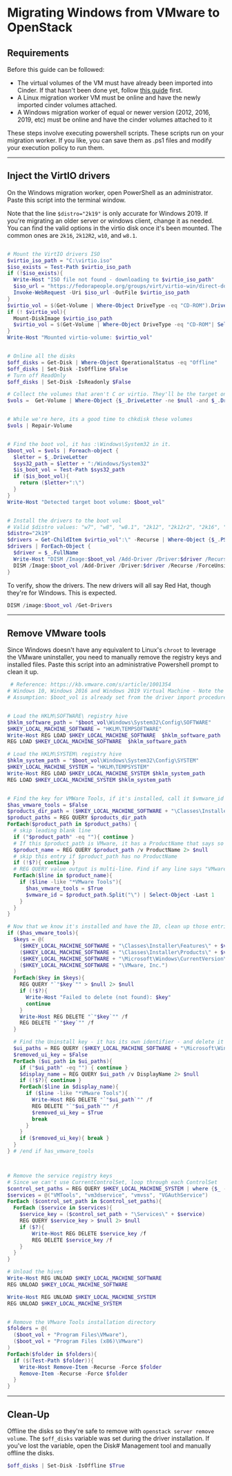 # Migrating Windows from VMware to OpenStack

## Requirements

Before this guide can be followed:

 - The virtual volumes of the VM must have already been imported into Cinder.
   If that hasn't been done yet, follow [this guide](/vmware-migration.html) first.
 - A Linux migration worker VM must be online and have the newly imported cinder volumes attached.
 - A Windows migration worker of equal or newer version (2012, 2016, 2019, etc) must be online and
   have the cinder volumes attached to it


These steps involve executing powershell scripts. These scripts run on your migration worker.
If you like, you can save them as .ps1 files and modify your execution policy to run them.

---



## Inject the VirtIO drivers

On the Windows migration worker, open PowerShell as an administrator. Paste this script into the
terminal window.

Note that the line `$distro="2k19"` is only accurate for Windows 2019. If you're migrating an older
server or windows client, change it as needed. You can find the valid options in the virtio disk
once it's been mounted. The common ones are `2k16`, `2k12R2`, `w10`, and `w8.1`.

```ps1

# Mount the VirtIO drivers ISO
$virtio_iso_path = "C:\virtio.iso"
$iso_exists = Test-Path $virtio_iso_path
if (!$iso_exists){
  Write-Host "ISO file not found - downloading to $virtio_iso_path"
  $iso_url = "https://fedorapeople.org/groups/virt/virtio-win/direct-downloads/stable-virtio/virtio-win.iso"
  Invoke-WebRequest -Uri $iso_url -OutFile $virtio_iso_path
}
$virtio_vol = $(Get-Volume | Where-Object DriveType -eq "CD-ROM").DriveLetter
if (! $virtio_vol){
  Mount-DiskImage $virtio_iso_path
  $virtio_vol = $(Get-Volume | Where-Object DriveType -eq "CD-ROM"| Select-Object -last 1).DriveLetter
}
Write-Host "Mounted virtio-volume: $virtio_vol"


# Online all the disks
$off_disks = Get-Disk | Where-Object OperationalStatus -eq "Offline"
$off_disks | Set-Disk -IsOffline $False
# Turn off ReadOnly
$off_disks | Set-Disk -IsReadonly $False

# Collect the volumes that aren't C or virtio. They'll be the target ones we're migrating
$vols =  Get-Volume | Where-Object {$_.DriveLetter -ne $null -and $_.DriveLetter -ne "C" -and $_.DriveType -ne "CD-ROM"}


# While we're here, its a good time to chkdisk these volumes
$vols | Repair-Volume


# Find the boot vol, it has :\Windows\System32 in it.
$boot_vol = $vols | Foreach-object {
  $letter = $_.DriveLetter
  $sys32_path = $letter + ":/Windows/System32"
  $is_boot_vol = Test-Path $sys32_path
  if ($is_boot_vol){
    return ($letter+":\")
  }
}
Write-Host "Detected target boot volume: $boot_vol"


# Install the drivers to the boot vol
# Valid $distro values: "w7", "w8", "w8.1", "2k12", "2k12r2", "2k16", "2k19"
$distro="2k19"
$drivers = Get-ChildItem $virtio_vol":\" -Recurse | Where-Object {$_.PSIsContainer -eq $true -and $_.Name -eq "amd64" -and $_.Parent.Name -eq $distro}
$drivers | ForEach-Object {
  $driver = $_.FullName
  Write-Host "DISM /Image:$boot_vol /Add-Driver /Driver:$driver /Recurse /ForceUnsigned"
  DISM /Image:$boot_vol /Add-Driver /Driver:$driver /Recurse /ForceUnsigned
}


```

To verify, show the drivers.
The new drivers will all say Red Hat, though they're for Windows. This is expected.

```ps1
DISM /image:$boot_vol /Get-Drivers
```


---


## Remove VMware tools

Since Windows doesn't have any equivalent to Linux's `chroot` to leverage the VMware uninstaller,
you need to manually remove the registry keys and installed files. Paste this script into an
administrative Powershell prompt to clean it up.

```ps1
 # Reference: https://kb.vmware.com/s/article/1001354
# Windows 10, Windows 2016 and Windows 2019 Virtual Machine - Note the vmware ID they use is invalid
# Assumption: $boot_vol is already set from the driver import procedure. Format: "E:\"


# Load the HKLM\SOFTWARE\ registry hive
$hklm_software_path = "$boot_vol\Windows\System32\Config\SOFTWARE"
$HKEY_LOCAL_MACHINE_SOFTWARE = "HKLM\TEMPSOFTWARE"
Write-Host REG LOAD $HKEY_LOCAL_MACHINE_SOFTWARE  $hklm_software_path
REG LOAD $HKEY_LOCAL_MACHINE_SOFTWARE  $hklm_software_path

# Load the HKLM\SYSTEM\ registry hive
$hklm_system_path = "$boot_vol\Windows\System32\Config\SYSTEM"
$HKEY_LOCAL_MACHINE_SYSTEM = "HKLM\TEMPSYSTEM"
Write-Host REG LOAD $HKEY_LOCAL_MACHINE_SYSTEM $hklm_system_path
REG LOAD $HKEY_LOCAL_MACHINE_SYSTEM $hklm_system_path


# Find the key for VMWare Tools, if it's installed, call it $vmware_id
$has_vmware_tools = $False
$products_dir_path = ($HKEY_LOCAL_MACHINE_SOFTWARE + "\Classes\Installer\Products\")
$product_paths = REG QUERY $products_dir_path
ForEach($product_path in $product_paths) {
  # skip leading blank line
  if ("$product_path" -eq ""){ continue }
  # If this $product_path is VMware, it has a ProductName that says so
  $product_name = REG QUERY $product_path /v ProductName 2> $null
  # skip this entry if $product_path has no ProductName
  if (!$?){ continue }
  # REG QUERY value output is multi-line. Find if any line says "VMware Tools"
  ForEach($line in $product_name){
    if ($line -like "*VMware Tools"){
      $has_vmware_tools = $True
      $vmware_id = $product_path.Split("\") | Select-Object -Last 1
    }
  }
}

# Now that we know it's installed and have the ID, clean up those entries
if ($has_vmware_tools){
  $keys = @(
    ($HKEY_LOCAL_MACHINE_SOFTWARE + "\Classes\Installer\Features\" + $vmware_id),
    ($HKEY_LOCAL_MACHINE_SOFTWARE + "\Classes\Installer\Products\" + $vmware_id),
    ($HKEY_LOCAL_MACHINE_SOFTWARE + "\Microsoft\Windows\CurrentVersion\Installer\UserData\S-1-5-18\Products\" + $vmware_id),
    ($HKEY_LOCAL_MACHINE_SOFTWARE + "\VMware, Inc.")
  )
  ForEach($key in $keys){
    REG QUERY "`"$key`"" > $null 2> $null
    if (!$?){
      Write-Host "Failed to delete (not found): $key"
      continue
    }
    Write-Host REG DELETE "`"$key`"" /f
    REG DELETE "`"$key`"" /f
  }

  # Find the Uninstall key - it has its own identifier - and delete it
  $ui_paths = REG QUERY ($HKEY_LOCAL_MACHINE_SOFTWARE + "\Microsoft\Windows\CurrentVersion\Uninstall")
  $removed_ui_key = $False
  ForEach ($ui_path in $ui_paths){
    if ("$ui_path" -eq "") { continue }
    $display_name = REG QUERY $ui_path /v DisplayName 2> $null
    if (!$?){ continue }
    ForEach($line in $display_name){
      if ($line -like "*VMware Tools"){
        Write-Host REG DELETE "`"$ui_path`"" /f
        REG DELETE "`"$ui_path`"" /f
        $removed_ui_key = $True
        break
      }
    }
    if ($removed_ui_key){ break }
  }
} # /end if has_vmware_tools



# Remove the service registry keys
# Since we can't use CurrentControlSet, loop through each ControlSet
$control_set_paths = REG QUERY $HKEY_LOCAL_MACHINE_SYSTEM | where {$_ -like "*ControlSet*"}
$services = @("VMTools", "vm3dservice", "vmvss", "VGAuthService")
ForEach ($control_set_path in $control_set_paths){
  ForEach ($service in $services){
    $service_key = ($control_set_path + "\Services\" + $service)
    REG QUERY $service_key > $null 2> $null
    if ($?){
        Write-Host REG DELETE $service_key /f
        REG DELETE $service_key /f
    }
  }
}

# Unload the hives
Write-Host REG UNLOAD $HKEY_LOCAL_MACHINE_SOFTWARE
REG UNLOAD $HKEY_LOCAL_MACHINE_SOFTWARE

Write-Host REG UNLOAD $HKEY_LOCAL_MACHINE_SYSTEM
REG UNLOAD $HKEY_LOCAL_MACHINE_SYSTEM


# Remove the VMware Tools installation directory
$folders = @(
  ($boot_vol + "Program Files\VMware"),
  ($boot_vol + "Program Files (x86)\VMware")
)
ForEach($folder in $folders){
  if ($(Test-Path $folder)){
    Write-Host Remove-Item -Recurse -Force $folder
    Remove-Item -Recurse -Force $folder
  }
}

```

---
## Clean-Up


Offline the disks so they're safe to remove with `openstack server remove volume`.
The `$off_disks` variable  was set during the driver installation. If you've lost the variable,
open the Disk# Management tool and manually offline the disks.

```ps1
$off_disks | Set-Disk -IsOffline $True
```







